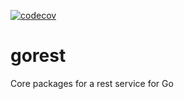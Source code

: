 [![codecov](https://codecov.io/gh/urunimi/go-web-core/branch/master/graph/badge.svg)](https://codecov.io/gh/urunimi/gorest)

# gorest
Core packages for a rest service for Go
